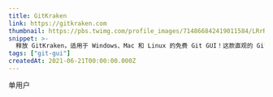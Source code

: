```yaml
---
title: GitKraken
link: https://gitkraken.com
thumbnail: https://pbs.twimg.com/profile_images/714866842419011584/LRrR48qp_400x400.jpg
snippet: >-
  释放 GitKraken，适用于 Windows、Mac 和 Linux 的免费 Git GUI！这款直观的 Git GUI 简化并优化了 Git 流程。
tags: ["git-gui"]
createdAt: 2021-06-21T00:00:00.000Z
---
```

单用户